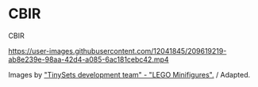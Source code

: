 # CBIR

CBIR

https://user-images.githubusercontent.com/12041845/209619219-ab8e239e-98aa-42d4-a085-6ac181cebc42.mp4

Images by ["TinySets development team" - "LEGO Minifigures".](https://www.kaggle.com/datasets/ihelon/lego-minifigures-classification) / Adapted.
